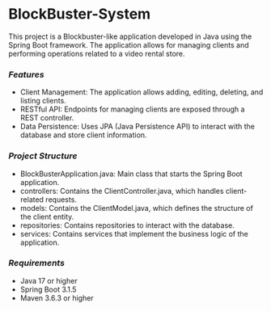 # BlockBuster-System
This project is a Blockbuster-like application developed in Java using the Spring Boot framework. The application allows for managing clients and performing operations related to a video rental store.

### *Features*

- Client Management: The application allows adding, editing, deleting, and listing clients.
- RESTful API: Endpoints for managing clients are exposed through a REST controller.
- Data Persistence: Uses JPA (Java Persistence API) to interact with the database and store client information.

### *Project Structure* 

- BlockBusterApplication.java: Main class that starts the Spring Boot application.
- controllers: Contains the ClientController.java, which handles client-related requests.
- models: Contains the ClientModel.java, which defines the structure of the client entity.
- repositories: Contains repositories to interact with the database.
- services: Contains services that implement the business logic of the application.

### *Requirements*

- Java 17 or higher
- Spring Boot 3.1.5
- Maven 3.6.3 or higher
